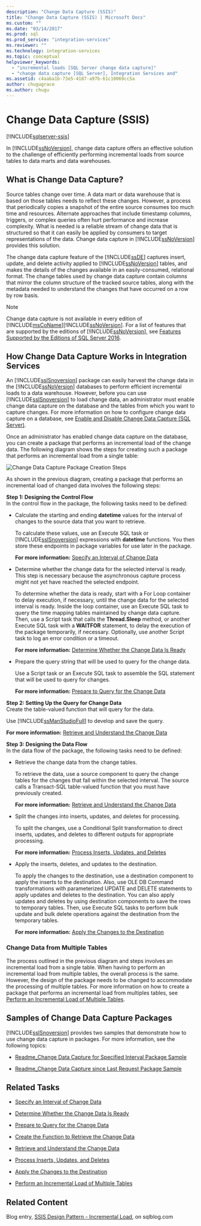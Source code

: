 ```yaml
---
description: "Change Data Capture (SSIS)"
title: "Change Data Capture (SSIS) | Microsoft Docs"
ms.custom: ""
ms.date: "03/14/2017"
ms.prod: sql
ms.prod_service: "integration-services"
ms.reviewer: ""
ms.technology: integration-services
ms.topic: conceptual
helpviewer_keywords: 
  - "incremental loads [SQL Server change data capture]"
  - "change data capture [SQL Server], Integration Services and"
ms.assetid: c4aaba1b-73e5-4187-a97b-61c10069cc5a
author: chugugrace
ms.author: chugu
---
```

# Change Data Capture (SSIS)

[!INCLUDE[sqlserver-ssis](../../includes/applies-to-version/sqlserver-ssis.md)]


  In [!INCLUDE[ssNoVersion](../../includes/ssnoversion-md.md)], change data capture offers an effective solution to the challenge of efficiently performing incremental loads from source tables to data marts and data warehouses.  
  
## What is Change Data Capture?  
 Source tables change over time. A data mart or data warehouse that is based on those tables needs to reflect these changes. However, a process that periodically copies a snapshot of the entire source consumes too much time and resources. Alternate approaches that include timestamp columns, triggers, or complex queries often hurt performance and increase complexity. What is needed is a reliable stream of change data that is structured so that it can easily be applied by consumers to target representations of the data. Change data capture in [!INCLUDE[ssNoVersion](../../includes/ssnoversion-md.md)] provides this solution.  
  
 The change data capture feature of the [!INCLUDE[ssDE](../../includes/ssde-md.md)] captures insert, update, and delete activity applied to [!INCLUDE[ssNoVersion](../../includes/ssnoversion-md.md)] tables, and makes the details of the changes available in an easily-consumed, relational format. The change tables used by change data capture contain columns that mirror the column structure of the tracked source tables, along with the metadata needed to understand the changes that have occurred on a row by row basis.  
  
> [!NOTE]
>  Change data capture is not available in every edition of [!INCLUDE[msCoName](../../includes/msconame-md.md)][!INCLUDE[ssNoVersion](../../includes/ssnoversion-md.md)]. For a list of features that are supported by the editions of [!INCLUDE[ssNoVersion](../../includes/ssnoversion-md.md)], see [Features Supported by the Editions of SQL Server 2016](~/sql-server/editions-and-supported-features-for-sql-server-2016.md).  
  
## How Change Data Capture Works in Integration Services  
 An [!INCLUDE[ssISnoversion](../../includes/ssisnoversion-md.md)] package can easily harvest the change data in the [!INCLUDE[ssNoVersion](../../includes/ssnoversion-md.md)] databases to perform efficient incremental loads to a data warehouse. However, before you can use [!INCLUDE[ssISnoversion](../../includes/ssisnoversion-md.md)] to load change data, an administrator must enable change data capture on the database and the tables from which you want to capture changes. For more information on how to configure change data capture on a database, see [Enable and Disable Change Data Capture &#40;SQL Server&#41;](../../relational-databases/track-changes/enable-and-disable-change-data-capture-sql-server.md).  
  
 Once an administrator has enabled change data capture on the database, you can create a package that performs an incremental load of the change data. The following diagram shows the steps for creating such a package that performs an incremental load from a single table:  
  
 ![Change Data Capture Package Creation Steps](../../integration-services/change-data-capture/media/cdc-package-creation.gif "Change Data Capture Package Creation Steps")  
  
 As shown in the previous diagram, creating a package that performs an incremental load of changed data involves the following steps:  
  
 **Step 1: Designing the Control Flow**  
 In the control flow in the package, the following tasks need to be defined:  
  
-   Calculate the starting and ending **datetime** values for the interval of changes to the source data that you want to retrieve.  
  
     To calculate these values, use an Execute SQL task or [!INCLUDE[ssISnoversion](../../includes/ssisnoversion-md.md)] expressions with **datetime** functions. You then store these endpoints in package variables for use later in the package.  
  
     **For more information:** [Specify an Interval of Change Data](../../integration-services/change-data-capture/specify-an-interval-of-change-data.md)  
  
-   Determine whether the change data for the selected interval is ready. This step is necessary because the asynchronous capture process might not yet have reached the selected endpoint.  
  
     To determine whether the data is ready, start with a For Loop container to delay execution, if necessary, until the change data for the selected interval is ready. Inside the loop container, use an Execute SQL task to query the time mapping tables maintained by change data capture. Then, use a Script task that calls the **Thread.Sleep** method, or another Execute SQL task with a **WAITFOR** statement, to delay the execution of the package temporarily, if necessary. Optionally, use another Script task to log an error condition or a timeout.  
  
     **For more information:** [Determine Whether the Change Data Is Ready](../../integration-services/change-data-capture/determine-whether-the-change-data-is-ready.md)  
  
-   Prepare the query string that will be used to query for the change data.  
  
     Use a Script task or an Execute SQL task to assemble the SQL statement that will be used to query for changes.  
  
     **For more information:** [Prepare to Query for the Change Data](../../integration-services/change-data-capture/prepare-to-query-for-the-change-data.md)  
  
 **Step 2: Setting Up the Query for Change Data**  
 Create the table-valued function that will query for the data.  
  
 Use [!INCLUDE[ssManStudioFull](../../includes/ssmanstudiofull-md.md)] to develop and save the query.  
  
 **For more information:** [Retrieve and Understand the Change Data](../../integration-services/change-data-capture/retrieve-and-understand-the-change-data.md)  
  
 **Step 3: Designing the Data Flow**  
 In the data flow of the package, the following tasks need to be defined:  
  
-   Retrieve the change data from the change tables.  
  
     To retrieve the data, use a source component to query the change tables for the changes that fall within the selected interval. The source calls a Transact-SQL table-valued function that you must have previously created.  
  
     **For more information:** [Retrieve and Understand the Change Data](../../integration-services/change-data-capture/retrieve-and-understand-the-change-data.md)  
  
-   Split the changes into inserts, updates, and deletes for processing.  
  
     To split the changes, use a Conditional Split transformation to direct inserts, updates, and deletes to different outputs for appropriate processing.  
  
     **For more information:** [Process Inserts, Updates, and Deletes](../../integration-services/change-data-capture/process-inserts-updates-and-deletes.md)  
  
-   Apply the inserts, deletes, and updates to the destination.  
  
     To apply the changes to the destination, use a destination component to apply the inserts to the destination. Also, use OLE DB Command transformations with parameterized UPDATE and DELETE statements to apply updates and deletes to the destination. You can also apply updates and deletes by using destination components to save the rows to temporary tables. Then, use Execute SQL tasks to perform bulk update and bulk delete operations against the destination from the temporary tables.  
  
     **For more information:** [Apply the Changes to the Destination](../../integration-services/change-data-capture/apply-the-changes-to-the-destination.md)  
  
### Change Data from Multiple Tables  
 The process outlined in the previous diagram and steps involves an incremental load from a single table. When having to perform an incremental load from multiple tables, the overall process is the same. However, the design of the package needs to be changed to accommodate the processing of multiple tables. For more information on how to create a package that performs an incremental load from multiples tables, see [Perform an Incremental Load of Multiple Tables](../../integration-services/change-data-capture/perform-an-incremental-load-of-multiple-tables.md).  
  
## Samples of Change Data Capture Packages  
 [!INCLUDE[ssISnoversion](../../includes/ssisnoversion-md.md)] provides two samples that demonstrate how to use change data capture in packages. For more information, see the following topics:  
  
-   [Readme_Change Data Capture for Specified Interval Package Sample](https://go.microsoft.com/fwlink/?LinkId=133507)  
  
-   [Readme_Change Data Capture since Last Request Package Sample](https://go.microsoft.com/fwlink/?LinkId=133508)  
  
## Related Tasks  
  
-   [Specify an Interval of Change Data](../../integration-services/change-data-capture/specify-an-interval-of-change-data.md)  
  
-   [Determine Whether the Change Data Is Ready](../../integration-services/change-data-capture/determine-whether-the-change-data-is-ready.md)  
  
-   [Prepare to Query for the Change Data](../../integration-services/change-data-capture/prepare-to-query-for-the-change-data.md)  
  
-   [Create the Function to Retrieve the Change Data](../../integration-services/change-data-capture/create-the-function-to-retrieve-the-change-data.md)  
  
-   [Retrieve and Understand the Change Data](../../integration-services/change-data-capture/retrieve-and-understand-the-change-data.md)  
  
-   [Process Inserts, Updates, and Deletes](../../integration-services/change-data-capture/process-inserts-updates-and-deletes.md)  
  
-   [Apply the Changes to the Destination](../../integration-services/change-data-capture/apply-the-changes-to-the-destination.md)  
  
-   [Perform an Incremental Load of Multiple Tables](../../integration-services/change-data-capture/perform-an-incremental-load-of-multiple-tables.md)  
  
## Related Content  
 Blog entry, [SSIS Design Pattern - Incremental Load](https://go.microsoft.com/fwlink/?LinkId=217679), on sqlblog.com  
  
  
